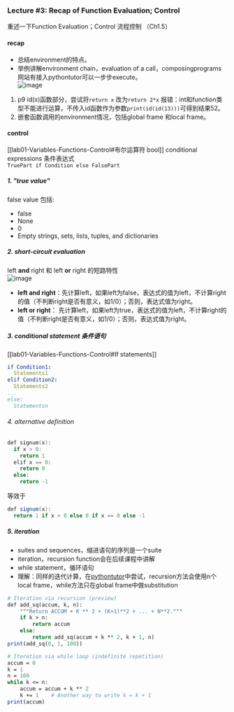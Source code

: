### Lecture #3: Recap of Function Evaluation; Control

重述一下Function Evaluation；Control 流程控制 （Ch1.5）

#### recap

-   总结environment的特点。
-   举例讲解environment chain，evaluation of a call，composingprograms网站有接入pythontutor可以一步步execute。  
    ![image](https://img2020.cnblogs.com/blog/2354355/202105/2354355-20210525112733560-1823672857.png)

1.  p9 id(x)函数部分，尝试将`return x` 改为`return 2*x` 报错：int和function类型不能进行运算，不传入id函数作为参数`print(id(id(13)))`可得到结果52。
2.  嵌套函数调用的environment情况，包括global frame 和local frame。

#### control
[[lab01-Variables-Functions-Control#布尔运算符 bool]]
conditional expressions 条件表达式  
`TruePart if Condition else FalsePart`

##### 1. "true value"

false value 包括:

-   false
-   None
-   0
-   Empty strings, sets, lists, tuples, and dictionaries

##### 2. short-circuit evaluation

left **and** right 和 left **or** right 的短路特性  
![image](https://img2020.cnblogs.com/blog/2354355/202105/2354355-20210525151023286-304981078.png)

-   **left and right**：先计算left，如果left为false，表达式的值为left，不计算right的值（不判断right是否有意义，如1/0）；否则，表达式值为right。
-   **left or right**： 先计算left，如果left为true，表达式的值为left，不计算right的值（不判断right是否有意义，如1/0）；否则，表达式值为right。

##### 3. conditional statement 条件语句
[[lab01-Variables-Functions-Control#If statements]]
```yaml
if Condition1:
  Statements1
elif Condition2:
  Statements2
...
else:
  Statementsn
```

###### 4. alternative definition

```kotlin
def signum(x):
  if x > 0:
    return 1
  elif x == 0:
    return 0
  else:
    return -1
```

等效于

```java
def signum(x):
  return 1 if x > 0 else 0 if x == 0 else -1
```

##### 5. iteration

-   suites and sequences，缩进语句的序列是一个suite
-   iteration，recursion function会在后续课程中讲解
-   while statement，循环语句
-   理解：同样的迭代计算，在[pythontutor](http://pythontutor.com/composingprograms.html "pythontutor")中尝试，recursion方法会使用n个local frame，while方法只在global frame中做substitution

```perl
# Iteration via recursion (preview) 
def add_sq(accum, k, n):
    """Return ACCUM + K ** 2 + (K+1)**2 + ... + N**2."""
    if k > n:
        return accum
    else:
        return add_sq(accum + k ** 2, k + 1, n)
print(add_sq(0, 1, 100))

# Iteration via while loop (indefinite repetition)
accum = 0
k = 1
n = 100
while k <= n:
    accum = accum + k ** 2
    k += 1    # Another way to write k = k + 1
print(accum)
```